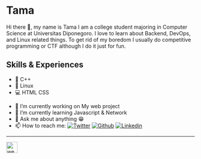 # Tama
Hi there 👋, my name is Tama I am a college student majoring in Computer Science at Universitas Diponegoro. I love to learn about Backend, DevOps, and Linux related things. To get rid of my boredom I usually do competitive programming or CTF although I do it just for fun. 

## Skills & Experiences
+ :beginner: C++ 
+ :penguin: Linux
+ :computer: HTML CSS

- 🔭 I’m currently working on My web project 
- 🌱 I’m currently learning Javascript & Network 
- 💬 Ask me about anything :grin: 
- 📫 How to reach me: 
[![Twitter](https://img.shields.io/badge/-Twitter-08a0e9?style=flat&labelColor=08a0e9&logo=Twitter&logoColor=white)](https://www.twitter.com/ikiuyuu/)
[![Github](https://img.shields.io/badge/-Github-000?style=flat&logo=Github&logoColor=white)](https://github.com/mhnaufal)
[![Linkedin](https://img.shields.io/badge/-LinkedIn-blue?style=flat&logo=Linkedin&logoColor=white)](https://www.linkedin.com/in/mnpratamaa/)

--- 

[<img src='https://cdn.jsdelivr.net/npm/simple-icons@3.0.1/icons/icloud.svg' alt='website' height='30'>](https://mhnaufal.github.io)  

